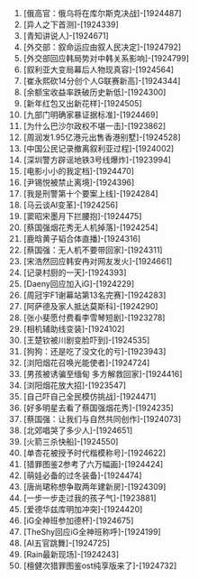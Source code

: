 
1. [俄高官：俄乌将在库尔斯克决战]-[1924487]
1. [异人之下首测]-[1924339]
1. [青知讲说人]-[1924671]
1. [外交部：叙命运应由叙人民决定]-[1924792]
1. [外交部回应韩局势对中韩关系影响]-[1924799]
1. [叙利亚大变局幕后人物现真容]-[1924564]
1. [崔永熙砍14分创个人G联赛新高]-[1924344]
1. [余额宝收益率跌破历史新低]-[1924300]
1. [新年红包又出新花样]-[1924505]
1. [九部门明确家暴证据标准]-[1924469]
1. [为什么巴沙尔政权不堪一击]-[1923862]
1. [周润发1.95亿港元出售香港别墅]-[1924528]
1. [中国公民记录撤离叙利亚过程]-[1924002]
1. [深圳警方辟谣地铁3号线爆炸]-[1923994]
1. [电影小小的我定档]-[1924470]
1. [尹锡悦被禁止离境]-[1924396]
1. [我是刑警第十个要案上线]-[1924284]
1. [马云谈AI变革]-[1924256]
1. [窦昭宋墨月下拦腰抱]-[1924475]
1. [蔡国强烟花秀无人机掉落]-[1924254]
1. [鹿晗黄子韬合体直播]-[1924316]
1. [蔡国强：无人机不要带回家]-[1924311]
1. [宋浩然回应韩安冉对网友发火]-[1924661]
1. [记录村厨的一天]-[1924393]
1. [Daeny回应加入iG]-[1924229]
1. [周冠宇F1谢幕站第13名完赛]-[1924283]
1. [阿萨德及家人抵达莫斯科]-[1924290]
1. [张小斐愿付费看李雪琴短剧]-[1923278]
1. [相机辅助线变装]-[1924102]
1. [王楚钦被川剧变脸吓到]-[1924535]
1. [狗狗：还是吃了没文化的亏]-[1923943]
1. [浏阳烟花召唤光能使者]-[1924724]
1. [男孩被诱骗至缅甸 多方解救回家]-[1924416]
1. [浏阳烟花放大招]-[1923547]
1. [自己吓自己全民模仿挑战]-[1924471]
1. [好多明星去看了蔡国强烟花秀]-[1924235]
1. [蔡国强：让我们与自然共同创作]-[1924073]
1. [北郊唱哭了多少人]-[1924651]
1. [火箭三杀快船]-[1924550]
1. [单杏花被授予时代楷模称号]-[1924622]
1. [猎罪图鉴2参考了六万幅画]-[1924424]
1. [萌娃必备的过冬装备]-[1924474]
1. [唐尚珺称想争取两年建新房]-[1924309]
1. [一步一步走过我的孩子气]-[1923881]
1. [爱德华兹库明加冲突]-[1924420]
1. [iG全神班参加德杯]-[1924675]
1. [TheShy回应iG全神班称呼]-[1924199]
1. [AI五官跳舞]-[1924725]
1. [Rain最新现场]-[1924243]
1. [檀健次猎罪图鉴ost纯享版来了]-[1924732]